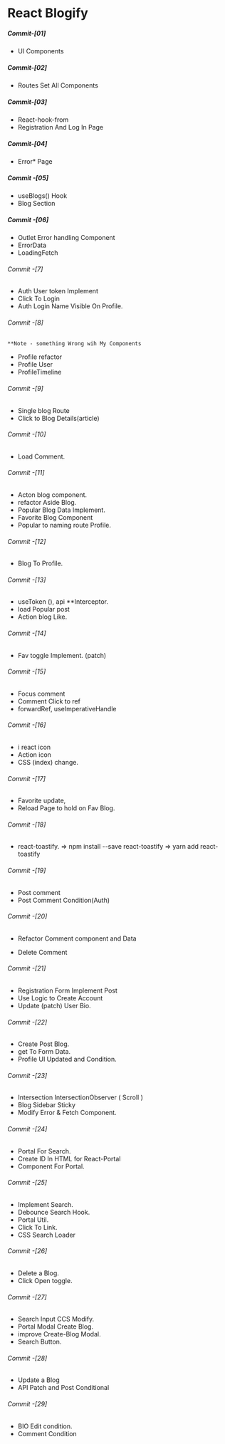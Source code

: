 # React Blogify

##### Commit-[01]

- UI Components

##### Commit-[02]

- Routes Set All Components

##### Commit-[03]

- React-hook-from
- Registration And Log In Page

##### Commit-[04]

- Error\* Page

##### Commit -[05]

- useBlogs() Hook
- Blog Section

##### Commit -[06]

- Outlet Error handling Component
- ErrorData
- LoadingFetch

###### Commit -[7]

- Auth User token Implement
- Click To Login
- Auth Login Name Visible On Profile.

###### Commit -[8]

    **Note - something Wrong wih My Components

- Profile refactor
- Profile User
- ProfileTimeline

###### Commit -[9]

- Single blog Route
- Click to Blog Details(article)

###### Commit -[10]

- Load Comment.

###### Commit -[11]

- Acton blog component.
- refactor Aside Blog.
- Popular Blog Data Implement.
- Favorite Blog Component
- Popular to naming route Profile.

###### Commit -[12]

- Blog To Profile.

###### Commit -[13]

- useToken (), api \*\*Interceptor.
- load Popular post
- Action blog Like.

###### Commit -[14]

- Fav toggle Implement. (patch)

###### Commit -[15]

- Focus comment
- Comment Click to ref
- forwardRef, useImperativeHandle

###### Commit -[16]

- i react icon
- Action icon
- CSS (index) change.

###### Commit -[17]

- Favorite update,
- Reload Page to hold on Fav Blog.

###### Commit -[18]

- react-toastify.
  => npm install --save react-toastify
  => yarn add react-toastify

###### Commit -[19]

- Post comment
- Post Comment Condition(Auth)

###### Commit -[20]

- Refactor Comment component and Data

* Delete Comment

###### Commit -[21]

- Registration Form Implement Post
- Use Logic to Create Account
- Update (patch) User Bio.

###### Commit -[22]

- Create Post Blog.
- get To Form Data.
- Profile UI Updated and Condition.

###### Commit -[23]

- Intersection IntersectionObserver ( Scroll )
- Blog Sidebar Sticky
- Modify Error & Fetch Component.

###### Commit -[24]

- Portal For Search.
- Create ID In HTML for React-Portal
- Component For Portal.

###### Commit -[25]

- Implement Search.
- Debounce Search Hook.
- Portal Util.
- Click To Link.
- CSS Search Loader

###### Commit -[26]

- Delete a Blog.
- Click Open toggle.

###### Commit -[27]

- Search Input CCS Modify.
- Portal Modal Create Blog.
- improve Create-Blog Modal.
- Search Button.

###### Commit -[28]

- Update a Blog
- API Patch and Post Conditional

###### Commit -[29]

- BIO Edit condition.
- Comment Condition
